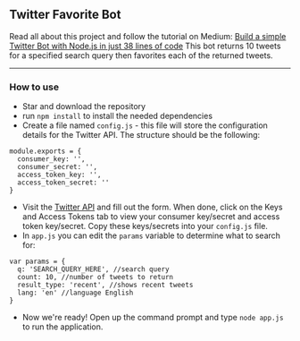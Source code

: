 ## Twitter Favorite Bot

Read all about this project and follow the tutorial on Medium: [Build a simple Twitter Bot with Node.js in just 38 lines of code](https://hackernoon.com/build-a-simple-twitter-bot-with-node-js-in-just-38-lines-of-code-ed92db9eb078)
This bot returns 10 tweets for a specified search query then favorites each of the returned tweets.

---

### How to use
* Star and download the repository
* run `npm install` to install the needed dependencies
* Create a file named `config.js` - this file will store the configuration details for the Twitter API. The structure should be the following:
```
module.exports = {
  consumer_key: '',
  consumer_secret: '',
  access_token_key: '',
  access_token_secret: ''
}
```
* Visit the [Twitter API](https://apps.twitter.com/app/new) and fill out the form. When done, click on the Keys and Access Tokens tab to view your consumer key/secret and access token key/secret. Copy these keys/secrets into your `config.js` file.
* In `app.js` you can edit the `params` variable to determine what to search for:
```
var params = {
  q: 'SEARCH_QUERY_HERE', //search query
  count: 10, //number of tweets to return
  result_type: 'recent', //shows recent tweets
  lang: 'en' //language English
}
```
* Now we're ready! Open up the command prompt and type `node app.js` to run the application.
